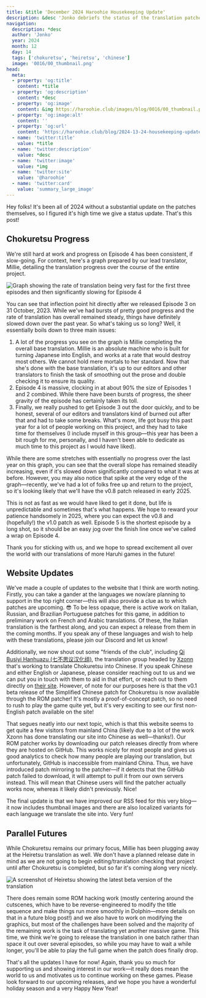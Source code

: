 ```yaml
---
title: &title 'December 2024 Haroohie Housekeeping Update'
description: &desc 'Jonko debriefs the status of the translation patches as well as provides updates on new website features and upcoming blog posts.'
navigation:
  description: *desc
  author: 'Jonko'
  year: 2024
  month: 12
  day: 14
  tags: ['chokuretsu', 'heiretsu', 'chinese']
  image: '0016/00_thumbnail.png'
head:
  meta:
  - property: 'og:title'
    content: *title
  - property: 'og:description'
    content: *desc
  - property: 'og:image'
    content: &img https://haroohie.club/images/blog/0016/00_thumbnail.png
  - property: 'og:image:alt'
    content: ''
  - property: 'og:url'
    content: 'https://haroohie.club/blog/2024-13-24-housekeeping-update'
  - name: 'twitter:title'
    value: *title
  - name: 'twitter:description'
    value: *desc
  - name: 'twitter:image'
    value: *img
  - name: 'twitter:site'
    value: '@haroohie'
  - name: 'twitter:card'
    value: 'summary_large_image'
---
```


Hey folks! It's been all of 2024 without a substantial update on the patches themselves, so I figured it's high time we give a status update. That's this post!

## Chokuretsu Progress

We're still hard at work and progress on Episode 4 has been consistent, if slow-going. For context, here's a graph prepared by our lead translator, Millie, detailing the translation progress over the course of the entire project.

![Graph showing the rate of translation being very fast for the first three episodes and then significantly slowing for Episode 4](/images/blog/0016/01_translation_rate.png)

You can see that inflection point hit directly after we released Episode 3 on 31 October, 2023. While we've had bursts of pretty good progress and the rate of translation has overall remained steady, things have definitely slowed down over the past year. So what's taking us so long? Well, it essentially boils down to three main issues:

1. A lot of the progress you see on the graph is Millie completing the overall base translation. Millie is an absolute machine who is built for turning Japanese into English, and works at a rate that would destroy most others. We cannot hold mere mortals to her standard. Now that she's done with the base translation, it's up to our editors and other translators to finish the task of smoothing out the prose and double checking it to ensure its quality.
2. Episode 4 is massive, clocking in at about 90% the size of Episodes 1 and 2 combined. While there have been bursts of progress, the sheer gravity of the episode has certainly taken its toll.
3. Finally, we really pushed to get Episode 3 out the door quickly, and to be honest, several of our editors and translators kind of burned out after that and had to take some breaks. What's more, life got busy this past year for a lot of people working on this project, and they had to take time for themselves (I include myself in this group&mdash;this year has been a bit rough for me, personally, and I haven't been able to dedicate as much time to this project as I would have liked).

While there are some stretches with essentially no progress over the last year on this graph, you can see that the overall slope has remained steadily increasing, even if it's slowed down significantly compared to what it was at before. However, you may also notice that spike at the very edge of the graph&mdash;recently, we've had a lot of folks free up and return to the project, so it's looking likely that we'll have the v0.8 patch released in early 2025.

This is not as fast as we would have liked to get it done, but life is unpredictable and sometimes that's what happens. We hope to reward your patience handsomely in 2025, where you can expect the v0.8 and (hopefully!) the v1.0 patch as well. Episode 5 is the shortest episode by a long shot, so it should be an easy jog over the finish line once we've called a wrap on Episode 4.

Thank you for sticking with us, and we hope to spread excitement all over the world with our translations of more Haruhi games in the future!

## Website Updates

We've made a couple of updates to the website that I think are worth noting. Firstly, you can take a gander at the languages we now/are planning to support in the top right corner&mdash;this will also provide a clue as to which patches are upcoming. 😎 To be less opaque, there is active work on Italian, Russian, and Brazilian Portuguese patches for this game, in addition to preliminary work on French and Arabic translations. Of these, the Italian translation is the farthest along, and you can expect a release from them in the coming months. If you speak any of these languages and wish to help with these translations, please join our Discord and let us know!

Additionally, we now shout out some "friends of the club", including [Qi Busiyi Hanhuazu (七不思议汉化组)](/friend/qi-busiyi-hanhuazu), the translation group headed by [Xzonn](/author/xzonn) that's working to translate Chokuretsu into Chinese. If you speak Chinese and either English or Japanese, please consider reaching out to us and we can put you in touch with them to aid in that effort, or reach out to them directly on [their site](https://7.xzonn.top/). However, of note for our purposes here is that the v0.1 beta release of the Simplified Chinese patch for Chokuretsu is now available through the ROM patcher! It's mostly a proof-of-concept patch, so no need to rush to play the game quite yet, but it's very exciting to see our first non-English patch available on the site!

That segues neatly into our next topic, which is that this website seems to get quite a few visitors from mainland China (likely due to a lot of the work Xzonn has done translating our site into Chinese as well&mdash;thanks!). Our ROM patcher works by downloading our patch releases directly from where they are hosted on GitHub. This works nicely for most people and gives us good analytics to check how many people are playing our translation, but unfortunately, GitHub is inaccessible from mainland China. Thus, we have introduced patch mirroring to the patcher&mdash;if it detects that the GitHub patch failed to download, it will attempt to pull it from our own servers instead. This will mean that Chinese users will find the patcher actually works now, whereas it likely didn't previously. Nice!

The final update is that we have improved our RSS feed for this very blog&mdash;it now includes thumbnail images and there are also localized variants for each language we translate the site into. Very fun!

## Parallel Futures

While Chokuretsu remains our primary focus, Millie has been plugging away at the Heiretsu translation as well. We don't have a planned release date in mind as we are not going to begin editing/translation checking that project until after Chokuretsu is completed, but so far it's coming along very nicely.

![A screenshot of Heiretsu showing the latest beta version of the translation](/images/blog/0016/02_heiretsu_preview.png)

There does remain some ROM hacking work (mostly centering around the cutscenes, which have to be reverse-engineered to modify the title sequence and make things run more smoothly in Dolphin&mdash;more details on that in a future blog post!) and we also have to work on modifying the graphics, but most of the challenges have been solved and the majority of the remaining work is the task of translating yet another massive game. This time, we think we're going to release the translation in one batch rather than space it out over several episodes, so while you may have to wait a while longer, you'll be able to play the full game when the patch does finally drop.

That's all the updates I have for now! Again, thank you so much for supporting us and showing interest in our work&mdash;it really does mean the world to us and motivates us to continue working on these games. Please look forward to our upcoming releases, and we hope you have a wonderful holiday season and a very Happy New Year!